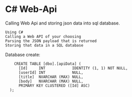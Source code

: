 # C# Web-Api
Calling Web Api and storing json data into sql database.

    Using C#
    Calling a Web API of your choosing
    Parsing the JSON payload that is returned
    Storing that data in a SQL database 
    
  Database create:
  
        CREATE TABLE [dbo].[apiData] (
          [Id]     INT            IDENTITY (1, 1) NOT NULL,
          [userId] INT            NULL,
          [title]  NVARCHAR (MAX) NULL,
          [body]   NVARCHAR (MAX) NULL,
          PRIMARY KEY CLUSTERED ([Id] ASC)
      );
      
  
